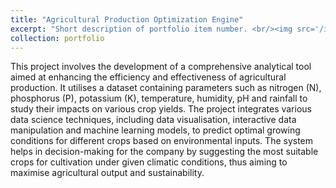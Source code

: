 ```yaml
---
title: "Agricultural Production Optimization Engine"
excerpt: "Short description of portfolio item number. <br/><img src='/images/Agri.png'>"
collection: portfolio
---
```


This project involves the development of a comprehensive analytical tool aimed at enhancing the efficiency and effectiveness of agricultural production. It utilises a dataset containing parameters such as nitrogen (N), phosphorus (P), potassium (K), temperature, humidity, pH and rainfall to study their impacts on various crop yields. The project integrates various data science techniques, including data visualisation, interactive data manipulation and machine learning models, to predict optimal growing conditions for different crops based on environmental inputs. The system helps in decision-making for the company by suggesting the most suitable crops for cultivation under given climatic conditions, thus aiming to maximise agricultural output and sustainability.

